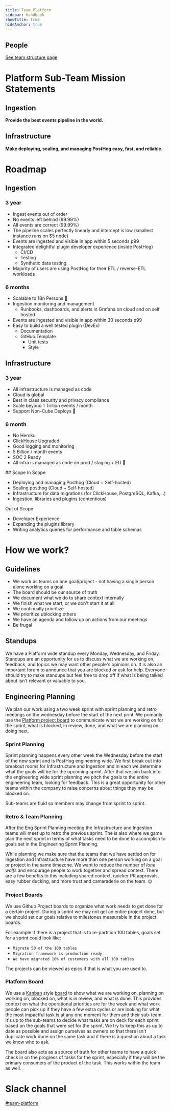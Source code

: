 ```yaml
---
title: Team Platform
sidebar: Handbook
showTitle: true
hideAnchor: true
---
```


## People

[See team structure page](/handbook/people/team-structure/team-structure)

# Platform Sub-Team Mission Statements

## Ingestion

**Provide the best events pipeline in the world.**

## Infrastructure

**Make deploying, scaling, and managing PostHog easy, fast, and reliable.**

# Roadmap

## Ingestion

### 3 year

- Ingest events out of order
- No events left behind (99.99%)
- All events are correct (99.99%)
- The pipeline scales perfectly linearly and intercept is low (smallest instance runs on $5 node)
- Events are ingested and visible in app within 5 seconds p99
- Integrated delightful plugin developer experience (inside PostHog)
    - CI/CD
    - Testing
    - Synthetic data testing
- Majority of users are using PostHog for their ETL / reverse-ETL workloads 

### 6 months

- Scalable to 1Bn Persons 🎉
- Ingestion monitoring and management
    - Runbooks, dashboards, and alerts in Grafana on cloud and on self hosted
- Events are ingested and visible in app within 30 seconds p99
- Easy to build a well tested plugin (DevEx)
    - Documentation
    - GitHub Template
        - Unit tests
        - Style

## Infrastructure

### 3 year

- All infrastructure is managed as code
- Cloud is global
- Best in class security and privacy compliance
- Scale beyond 1 Trillion events / month
- Support Non-Cube Deploys 🤖

### 6 month

- No Heroku
- ClickHouse Upgraded
- Good logging and monitoring
- 5 Billion / month events
- SOC 2 Ready
- All infra is managed as code on prod / staging + EU 🎈

## Scope
In Scope
  * Deploying and managing Posthog (Cloud + Self-hosted)
  * Scaling posthog (Cloud + Self-hosted)
  * Infrastructure for data migrations (for ClickHouse, PostgreSQL, Kafka,...)
  * Ingestion, libraries and plugins (contentious)

Out of Scope
  * Developer Experience
  * Expanding the plugins library
  * Writing analytics queries for performance and table schemas

# How we work?
## Guidelines
* We work as teams on one goal/project - not having a single person alone working on a goal
* The board should be our source of truth
* We document what we do to share context internally
* We finish what we start, or we don't start it at all
* We continually prioritize
* We prioritize ublocking others
* We have an agenda and follow up on actions from our meetings
* Be frugal

## Standups
We have a Platform wide standup every Monday, Wednesday, and Friday. Standups are an opportunity for us to discuss what we are working on, feedback, and topics we may want other people's opinions on. It is also an important forum to announce that you are blocked or ask for help. Everyone should try to make standups but feel free to drop off if what is being talked about isn't relevant or valuable to you.


## Engineering Planning
We plan our work using a two week sprint with sprint planning and retro meetings on the wednesday before the start of the next print. We primarily use the [Platform project board](https://github.com/orgs/PostHog/projects/10) to communicate what we are working on for the sprint, what is blocked, in review, done, and what we are planning on doing next.

### Sprint Planning
Sprint planning happens every other week the Wednesday before the start of the new sprint and is PostHog engineering wide. We first break out into breakout rooms for Infrastructure and Ingestion and in each we determine what the goals will be for the upcoming sprint. After that we join back into the engineering wide sprint planning we pitch the goals to the entire engineering team, looking for feedback. This is a great opportunity for other teams within the company to raise concerns about things they may be blocked on.

Sub-teams are fluid so members may change from sprint to sprint.

### Retro & Team Planning
After the Eng Sprint Planning meeting the Infrastructure and Ingestion teams will meet up to retro the previous sprint. The is also where we game plan the next sprint in terms of what tasks need to be done to accomplish to goals set in the Engineering Sprint Planning.

While planning we make sure that the teams that we have settled on for Ingestion and Infrastructure have more than one person working on a goal or project in the same timezone. We want to reduce the number of _lone wolfs_ and encourage people to work together and spread context. There are a few benefits to this including shared context, quicker PR approvals, easy rubber ducking, and more trust and camaraderie on the team. 🌞

### Project Boards
We use Github Project boards to organize what work needs to get done for a certain project. During a sprint we may not get an entire project done, but we should set our goals relative to milestones measurable in the project boards.

For example if there is a project that is to re-partition 100 tables, goals set for a sprint could look like:
- `Migrate 50 of the 100 tables`
- `Migration framework is production ready`
- `We have migrated 10% of customers with all 100 tables`

The projects can be viewed as epics if that is what you are used to.

### Platform Board
We use a [Kanban](https://en.wikipedia.org/wiki/Kanban_(development)) style [board](https://github.com/orgs/PostHog/projects/10) to show what we are working on, planning on working on, blocked on, what is in review, and what is done. This provides context on what the operational priorities are for the week and what work people can pick up if they have a few extra cycles or are looking for what the most impactful task is at any one moment for them and their sub-team. It's up to the sub-teams to decide what tasks are on deck for each sprint based on the goals that were set for the sprint. We try to keep this as up to date as possible and assign ourselves as owners so that there isn't duplicate work done on the same task and if there is a question about a task we know who to ask.

The board also acts as a source of truth for other teams to have a quick check in on the progress of tasks for the sprint, especially if they will be the primary consumers of the product of the task. This works within the team as well.
# Slack channel

[#team-platform](https://posthog.slack.com/messages/team-platform)
